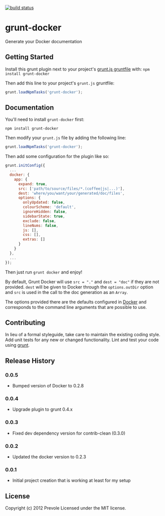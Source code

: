 [![build status](https://secure.travis-ci.org/Prevole/grunt-docker.png)](http://travis-ci.org/Prevole/grunt-docker)
# grunt-docker

Generate your Docker documentation

## Getting Started
Install this grunt plugin next to your project's [grunt.js gruntfile][getting_started] with: `npm install grunt-docker`

Then add this line to your project's `grunt.js` gruntfile:

```javascript
grunt.loadNpmTasks('grunt-docker');
```

[grunt]: https://github.com/cowboy/grunt
[getting_started]: https://github.com/cowboy/grunt/blob/master/docs/getting_started.md

## Documentation
You'll need to install `grunt-docker` first:

    npm install grunt-docker

Then modify your `grunt.js` file by adding the following line:

```javascript
grunt.loadNpmTasks('grunt-docker');
```

Then add some configuration for the plugin like so:

```javascript
grunt.initConfig({
  ...
  docker: {
    app: {
      expand: true,
      src: ['path/to/source/files/*.(coffee|js|...)'],
      dest: 'where/you/want/your/generated/doc/files',
      options: {
        onlyUpdated: false,
        colourScheme: 'default',
        ignoreHidden: false,
        sidebarState: true,
        exclude: false,
        lineNums: false,
        js: [],
        css: [],
        extras: []
      }
    }
  },
  ...
});
```

Then just run `grunt docker` and enjoy!

By default, Grunt Docker will use `src = "."` and `dest = "doc"` if they are not
provided. `dest` will be given to Docker through the `options.outDir` option and
`src` is used in the call to the doc generation as an `Array`.

The options provided there are the defaults configured in [Docker](https://github.com/jbt/docker) and
corresponds to the command line arguments that are possible to use.

## Contributing
In lieu of a formal styleguide, take care to maintain the existing coding style. Add unit tests for any new or changed functionality. Lint and test your code using [grunt][grunt].

## Release History

### 0.0.5
- Bumped version of Docker to 0.2.8

### 0.0.4
- Upgrade plugin to grunt 0.4.x

### 0.0.3
- Fixed dev dependency version for contrib-clean (0.3.0)

### 0.0.2
- Updated the docker version to 0.2.3

### 0.0.1
- Initial project creation that is working at least for my setup

## License
Copyright (c) 2012 Prevole
Licensed under the MIT license.
